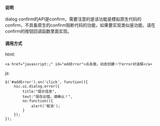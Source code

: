 #### 说明

dialog confirm的API是confirm，需要注意的是该功能是模拟原生代码的confirm，不具备原生的confirm阻断代码的功能，如果要实现类似是功能，请在confirm的按钮回调函数里面实现。

#### 调用方式

html:

	<a href="javascript:;" id="addError">点击我，动态创建一个error对话框</a>

js:

	$('#addError').on('click', function(){
		nic.ui.dialog.error({
			title:"提示信息",
			text:"保存出错，请确认！",
			no:function(){
				alert('取消');
			}
		});
	});
